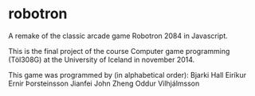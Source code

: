 robotron
========

A remake of the classic arcade game Robotron 2084 in Javascript.

This is the final project of the course Computer game programming (Töl308G) at the University of Iceland in november 2014.

This game was programmed by (in alphabetical order):
Bjarki Hall
Eiríkur Ernir Þorsteinsson
Jianfei John Zheng
Oddur Vilhjálmsson